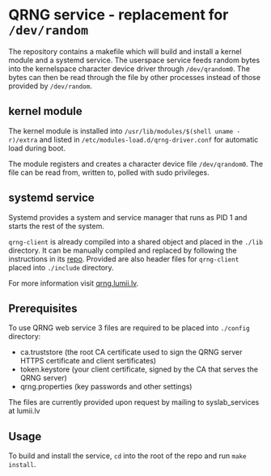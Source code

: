 # QRNG service - replacement for `/dev/random`

The repository contains a makefile which will build and install a kernel module and a systemd service. The userspace service feeds random bytes into the kernelspace character device driver through `/dev/qrandom0`. The bytes can then be read through the file by other processes instead of those provided by `/dev/random`.

## kernel module

The kernel module is installed into `/usr/lib/modules/$(shell uname -r)/extra` and listed in `/etc/modules-load.d/qrng-driver.conf` for automatic load during boot.

The module registers and creates a character device file `/dev/qrandom0`. The file can be read from, written to, polled with sudo privileges.

## systemd service

Systemd provides a system and service manager that runs as PID 1 and starts the rest of the system.


`qrng-client` is already compiled into a shared object and placed in the `./lib` directory. It can be manually compiled and replaced by following the instructions in its [repo](https://github.com/LUMII-Syslab/qrng-client). Provided are also header files for `qrng-client` placed into `./include` directory.

For more information visit [qrng.lumii.lv](https://qrng.lumii.lv/).

## Prerequisites

To use QRNG web service 3 files are required to be placed into `./config` directory:
* ca.truststore (the root CA certificate used to sign the QRNG server HTTPS certificate and client sertificates)
* token.keystore (your client certificate, signed by the CA that serves the QRNG server)
* qrng.properties (key passwords and other settings)

The files are currently provided upon request by mailing to syslab_services at lumii.lv

## Usage

To build and install the service, `cd` into the root of the repo and run `make install`.
